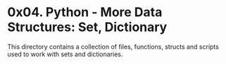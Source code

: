 # 0x04. Python - More Data Structures: Set, Dictionary

This directory contains a collection of files, functions, structs and scripts used to work with sets and dictionaries.
